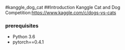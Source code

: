 #kanggle_dog_cat
##Introduction
Kanggle Cat and Dog Competition:https://www.kaggle.com/c/dogs-vs-cats

### prerequisites

- Python 3.6
- pytorch==0.4.1
